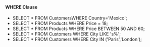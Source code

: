 #### WHERE Clause
- SELECT * FROM CustomersWHERE Country='Mexico';
- SELECT * FROM Products WHERE Price = 18;
- SELECT * FROM Products WHERE Price BETWEEN 50 AND 60;
- SELECT * FROM Customers WHERE City LIKE 's%';
- SELECT * FROM Customers WHERE City IN ('Paris','London');

